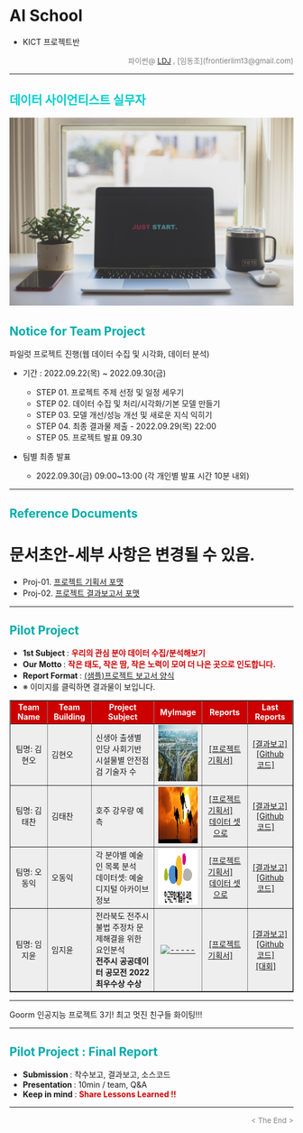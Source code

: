 
# AI School
* KICT 프로젝트반

<div align='right'>
    <font size=2 color='gray'>파이썬@ <font color='blue'>
       <a href='https://www.facebook.com/dongjo.lim.7'>LDJ</a>
    </font>, [임동조](frontierlim13@gmail.com)</font>
</div>
<hr>
<h2><font color="#00CCCC"><b>데이터 사이언티스트 실무자</b></font></h2>

<img src="./images/just_start.jpg">

## <font color='#00AAAA'>Notice for Team Project</font>

파일럿 프로젝트 진행(웹 데이터 수집 및 시각화, 데이터 분석)
* 기간 : 2022.09.22(목) ~ 2022.09.30(금) <br>
  * STEP 01. 프로젝트 주제 선정 및 일정 세우기<br>
  * STEP 02. 데이터 수집 및 처리/시각화/기본 모델 만들기<br>
  * STEP 03. 모델 개선/성능 개선 및 새로운 지식 익히기<br>
  * STEP 04. 최종 결과물 제출 - 2022.09.29(목) 22:00 <br>
  * STEP 05. 프로젝트 발표 09.30 <br>
  
* 팀별 최종 발표   <br>
  * 2022.09.30(금) 09:00~13:00 (각 개인별 발표 시간 10분 내외)
<hr>

## <font color='#00AAAA'>Reference Documents</font>

# 문서초안-세부 사항은 변경될 수 있음.
- Proj-01. [프로젝트 기획서 포맷      ][proj-01]
- Proj-02. [프로젝트 결과보고서 포맷   ][proj-02]


[proj-01]:  ./docu/Goorm10_프로젝트보고서_포맷_OOO팀.docx "Go proj-01"
[proj-02]:  ./docu/팀별프로젝트수행_결과작성양식_kdigital.pptx "Go proj-02"

<hr>


##  <font color='#00AAAA'>Pilot Project</font>

- <b>1st Subject </b>: <font color='#CC0000'><b> 우리의 관심 분야 데이터 수집/분석해보기 </b></font>
- <b>Our Motto   </b>: <font color='#CC0000'><b> 작은 태도, 작은 땀, 작은 노력이 모여 더 나은 곳으로 인도합니다. </b></font>
- <b>Report Format </b>: <a href="./docu/Goorm10_프로젝트보고서_포맷_OOO팀.docx">(샘플)프로젝트 보고서 양식</a>
- ※ 이미지를 클릭하면 결과물이 보입니다.


<div align="left">
<table border=1 bgcolor="#EEEEEE">
	<tr bgcolor="#CC0000">
		<td width="100">
		<div align="center"><font color="#FFFFFF"><b>Team Name</b></font></div>
		</td>
		<td width="100">
		<div align="center"><font color="#FFFFFF"><b>Team Building</b></font></div>
		</td>
		<td width="300">
		<div align="center"><font color="#FFFFFF"><b>Project Subject</b></font></div>
		</td>
		<td width="100">
		<div align="center"><font color="#FFFFFF"><b>MyImage</b></font></div>
		</td>
		<td width="120">
		<div align="center"><font color="#FFFFFF"><b>Reports</b></font></div>
		</td>
		<td width="120">
		<div align="center"><font color="#FFFFFF"><b>Last Reports</b></font></div>
		</td>
	</tr>
	<tr>
		<td>
			<div align="center"> 팀명: 김현오 <br/> 
				<b></b>
			</div>
		</td>
		<td>
            		<div align="left">김현오</div>
        	</td>
		<td>
			<div align="left"> 신생아 출생별 인당 사회기반 시설물별 안전점검 기술자 수 </div></td>
		<td>
            		<div align="center"> <a href="">
			<img src='images/KimHO.jpg' width=200 height=100  alt="image not found"></a>    
            		</div>
        	</td>
		<td>
            		<div align="center"> 
				<a href="./reports/Goorm2209_PilotProject_KimHO_v02.pdf">[프로젝트기획서]</a> &nbsp;&nbsp;&nbsp;<br>	
			</div>
        	</td>
		<td>
            		<div align="center"> 
				<a href="결과링크">[결과보고]</a><br>
				<a href=".">[Github 코드]</a> &nbsp;&nbsp;&nbsp; 
            		</div>
        	</td>
	</tr>
	<tr>
		<td>
			<div align="center"> 팀명: 김태찬 <br/> 
				<b></b>
			</div>
		</td>
		<td>
            		<div align="left">김태찬</div>
        	</td>
		<td>
			<div align="left"> 호주 강우량 예측  </div></td>
		<td>
            	<div align="center"> <a href="">
				<img src='images/KimTC.jpg' width=200 height=100  alt="image not found"></a>    
            	</div>
        </td>
		<td>
            	<div align="center"> 
					<a href="./reports/Goorm2209_PilotProject_KimTC.pdf">[프로젝트기획서]</a> &nbsp;&nbsp;&nbsp;<br>	
					<a href="https://www.kaggle.com/datasets/jsphyg/weather-dataset-rattle-package">데이터 셋으로</a> &nbsp;&nbsp;&nbsp;
				</div>
        </td>
		<td>
            	<div align="center"> 
					<a href="결과링크">[결과보고]</a><br>
					<a href=".">[Github 코드]</a> &nbsp;&nbsp;&nbsp; 
            	</div>
        </td>
	</tr>
	<tr>
		<td>
			<div align="center"> 팀명: 오동익 <br/> 
				<b></b>
			</div>
		</td>
		<td>
            <div align="left">오동익</div>
        </td>
		<td>
			<div align="left"> 각 분야별 예술인 목록 분석 <br> 데이터셋: 예술디지털 아카이브 정보 </div></td>
		<td>
			<div align="center"> <a href="">
				<img src='images/OhDG.png' width=200 height=100  alt="image not found"></a>    
            </div>
        </td>
		<td>
        	<div align="center"> 
				<a href="./reports/Goorm2209_PilotProject_OhDO.pdf">[프로젝트기획서]</a> &nbsp;&nbsp;&nbsp;<br>	
				<a href="https://www.bigdata-culture.kr/bigdata/user/data_market/detail.do?id=3076e909-db81-4e46-b2e5-f233e5613e97">데이터 셋으로</a> &nbsp;&nbsp;&nbsp;
			</div>
        </td>
		<td>
			<div align="center"> 
				<a href="결과링크">[결과보고]</a><br>
				<a href=".">[Github 코드]</a> &nbsp;&nbsp;&nbsp; 
			</div>
        </td>
	</tr>
	<tr>
		<td>
			<div align="center"> 팀명: 임지윤 <br/> 
				<b></b>
			</div>
		</td>
		<td>
            <div align="left">임지윤</div>
        </td>
		<td>
			<div align="left"> 전라북도 전주시 불법 주정차 문제해결을 위한 요인분석 <br> <b>전주시 공공데이터 공모전 2022 최우수상 수상</b> </div>
		</td>
		<td>
        	<div align="center"> <a href="">
			<img src='images/LimJY.jpg' width=200 height=100  alt="-----"></a>    
			</div>
        </td>
		<td>
            <div align="center"> 
				<a href="./reports/Goorm2209_PilotProject_LimJY.pdf">[프로젝트기획서]</a> &nbsp;&nbsp;&nbsp;
			</div>
        	</td>
		<td>
            <div align="center"> 
				<a href="결과링크">[결과보고]</a><br>
				<a href=".">[Github 코드]</a> &nbsp;&nbsp;&nbsp; 
				<a href="https://data.jeonju.go.kr/data/main/board.action?cmsid=101050100000&target=&psize=10&cc=&st=0&sk=&method=v&idx=203&page=1">[대회]</a> &nbsp;&nbsp;&nbsp;
            </div>
        </td>
	</tr>
</table>
</div>
<hr>

Goorm 인공지능 프로젝트 3기! 최고 멋진 친구들 화이팅!!!
<hr>

##  <font color='#00AAAA'>Pilot Project : Final Report</font>
- <b>Submission   </b>: 착수보고, 결과보고, 소스코드
- <b>Presentation </b>: 10min / team, Q&A
- <b>Keep in mind </b>: <font color='#CC0000'><b> Share Lessons Learned !! </b></font>

<hr>

<div align='right'><font size=2 color='gray'> &lt; The End &gt; </font></div>
